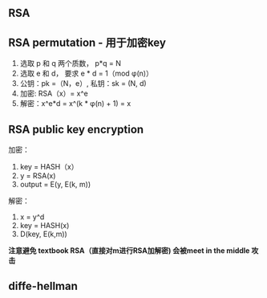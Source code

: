 ## RSA

## RSA permutation -  用于加密key

1. 选取 p 和 q 两个质数， p*q = N
2. 选取 e 和 d， 要求 e * d = 1（mod φ(n)）
3. 公钥：pk =（N，e）, 私钥：sk = (N, d)
4. 加密: RSA（x）= x^e
5. 解密：x^e*d = x^(k * φ(n) + 1) = x

## RSA public key encryption
加密：
1. key = HASH（x）
2. y = RSA(x)
3. output = E(y, E(k, m))  

解密：
1. x = y^d
2. key = HASH(x)
3. D(key, E(k,m))

__注意避免 textbook RSA（直接对m进行RSA加解密) 会被meet in the middle 攻击__

## diffe-hellman 


